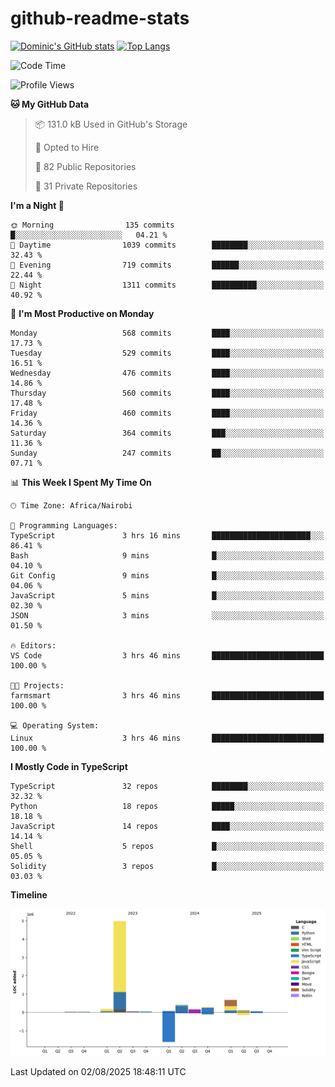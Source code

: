 # github-readme-stats
[![Dominic's GitHub stats](https://github-readme-stats.vercel.app/api?username=Domengo&show_icons=true)](https://github.com/anuraghazra/github-readme-stats)
[![Top Langs](https://github-readme-stats.vercel.app/api/top-langs/?username=Domengo&show_icons=true)](https://github.com/Domengo/github-readme-stats)

<!--START_SECTION:waka-->
![Code Time](http://img.shields.io/badge/Code%20Time-1%2C128%20hrs%2035%20mins-blue)

![Profile Views](http://img.shields.io/badge/Profile%20Views-0-blue)

**🐱 My GitHub Data** 

> 📦 131.0 kB Used in GitHub's Storage 
 > 
> 💼 Opted to Hire
 > 
> 📜 82 Public Repositories 
 > 
> 🔑 31 Private Repositories 
 > 
**I'm a Night 🦉** 

```text
🌞 Morning                135 commits         █░░░░░░░░░░░░░░░░░░░░░░░░   04.21 % 
🌆 Daytime                1039 commits        ████████░░░░░░░░░░░░░░░░░   32.43 % 
🌃 Evening                719 commits         ██████░░░░░░░░░░░░░░░░░░░   22.44 % 
🌙 Night                  1311 commits        ██████████░░░░░░░░░░░░░░░   40.92 % 
```
📅 **I'm Most Productive on Monday** 

```text
Monday                   568 commits         ████░░░░░░░░░░░░░░░░░░░░░   17.73 % 
Tuesday                  529 commits         ████░░░░░░░░░░░░░░░░░░░░░   16.51 % 
Wednesday                476 commits         ████░░░░░░░░░░░░░░░░░░░░░   14.86 % 
Thursday                 560 commits         ████░░░░░░░░░░░░░░░░░░░░░   17.48 % 
Friday                   460 commits         ████░░░░░░░░░░░░░░░░░░░░░   14.36 % 
Saturday                 364 commits         ███░░░░░░░░░░░░░░░░░░░░░░   11.36 % 
Sunday                   247 commits         ██░░░░░░░░░░░░░░░░░░░░░░░   07.71 % 
```


📊 **This Week I Spent My Time On** 

```text
🕑︎ Time Zone: Africa/Nairobi

💬 Programming Languages: 
TypeScript               3 hrs 16 mins       ██████████████████████░░░   86.41 % 
Bash                     9 mins              █░░░░░░░░░░░░░░░░░░░░░░░░   04.10 % 
Git Config               9 mins              █░░░░░░░░░░░░░░░░░░░░░░░░   04.06 % 
JavaScript               5 mins              █░░░░░░░░░░░░░░░░░░░░░░░░   02.30 % 
JSON                     3 mins              ░░░░░░░░░░░░░░░░░░░░░░░░░   01.50 % 

🔥 Editors: 
VS Code                  3 hrs 46 mins       █████████████████████████   100.00 % 

🐱‍💻 Projects: 
farmsmart                3 hrs 46 mins       █████████████████████████   100.00 % 

💻 Operating System: 
Linux                    3 hrs 46 mins       █████████████████████████   100.00 % 
```

**I Mostly Code in TypeScript** 

```text
TypeScript               32 repos            ████████░░░░░░░░░░░░░░░░░   32.32 % 
Python                   18 repos            █████░░░░░░░░░░░░░░░░░░░░   18.18 % 
JavaScript               14 repos            ████░░░░░░░░░░░░░░░░░░░░░   14.14 % 
Shell                    5 repos             █░░░░░░░░░░░░░░░░░░░░░░░░   05.05 % 
Solidity                 3 repos             █░░░░░░░░░░░░░░░░░░░░░░░░   03.03 % 
```



**Timeline**

![Lines of Code chart](https://raw.githubusercontent.com/Domengo/Domengo/main/assets/bar_graph.png)


 Last Updated on 02/08/2025 18:48:11 UTC
<!--END_SECTION:waka-->


